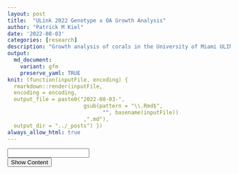 ```yaml
---
layout: post
title:  "ULink 2022 Genotype x OA Growth Analysis"
author: "Patrick M Kiel"
date: '2022-08-03'
categories: [research]
description: "Growth analysis of corals in the University of Miami ULINK Genotype x ocean acidifcation experiment to test for mechanisms of resilience to global change within the critically endangered Acropora cervicornis."
output:
  md_document:
    variant: gfm
    preserve_yaml: TRUE
knit: (function(inputFile, encoding) {
  rmarkdown::render(inputFile, 
  encoding = encoding, 
  output_file = paste0("2022-08-03-",
                        gsub(pattern = "\\.Rmd$",
                              "", basename(inputFile))
                        ,".md"), 
  output_dir = "../_posts") })
always_allow_html: true
---
```


<script type="text/javascript">
window.onload = function() {
    //query string in the password
    const urlParams = new URLSearchParams(window.location.search);
    const pass = urlParams.get('pass')
    document.getElementById("password").value = pass;
};


function verify() {
  <!-- set the password here -->
  if (document.getElementById('password').value === 'ulink') {
    document.getElementById('HIDDENDIV').classList.remove("hidden"); 
    document.getElementById('credentials').classList.add("hidden"); // Hide the div containing the credentials
  } else {
    alert('Invalid Password! You cannot view this content.');
    password.setSelectionRange(0, password.value.length);
  }
  return false;
}
</script>
<style type="text/css">
/*Change content Display */
.hidden {
  display: none;
}
</style>
<!-- The password box -->

<div id="credentials">

<input type="text" id="password" onkeydown="if (event.keyCode == 13) verify()" />
<br/>
<input id="button" type="button" value="Show Content" onclick="verify()" />

</div>

<!-- The content we want to show after password -->

<div id="HIDDENDIV" class="hidden" markdown="1">

<!-- Place all chunks, text, etc here as you would a normal RMarkdown document -->

# Overview

Here I review the growth we have observed in our experiment. The total
growth was less than we anticipated, but we still produced enough new
skeleton with significant differences in growth rates and sensitivities
to proceed forward with most of our tests.

# Treatment Conditions

## Labview Data

<img src="/notebook/images/ulinkGrowth2022/diel pot-1.png" width="90%" style="display: block; margin: auto;" />

The peaks in the standard deviation are almost certainly caused by
aquarium cleaning days when corals are removed into a separate bath and
the sensors are capped causing logging errors. CO2 injection is turned
off during these times so the aquariums themselves are not experiencing
the conditions that the logged data are suggesting. The following graph
filters out these spiked values which were programmatically identified
by occurring during scheduled cleaning times and affecting multiple
aquariums at once since cleaning occurred at the same time for all
aquariums.

<img src="/notebook/images/ulinkGrowth2022/cleaned diel plot-1.png" width="90%" style="display: block; margin: auto;" />

Variability is still present, but the extreme spikes caused by cleaning
have been removed. Thus, any variability that remains is due to durafet
error or experimental variability that affected the corals. For example,
the durafet for T15 had much higher variability than the other
aquariums. However, I believe this to be negligible.

## Carbonate Chemistry Data

500mL water samples were collected every Tuesday for analysis of the
complete carbonate chemistry suite.

### Time of Day

The bottles were not taken at exactly the same time of day, and thus the
programmed variability will be apart of the variability of each sample
along with sampling error, durafet error altering amount of CO2 injected
into aquaria (shown above in the LabView data), etc.

<img src="/notebook/images/ulinkGrowth2022/todSampling-1.png" width="90%" style="display: block; margin: auto;" />

Sampling time had a mean of around 10a. 3 sampling times were taken
after 12p with one sampling time around 4:20p

## Carb Parameters

<table class=" lightable-classic" style="font-family: &quot;Arial Narrow&quot;, &quot;Source Sans Pro&quot;, sans-serif; margin-left: auto; margin-right: auto;">
<caption>
Table 1: Aquarium Conditions. Means ± SEM
</caption>
<thead>
<tr>
<th style="text-align:center;font-weight: bold;">
tank
</th>
<th style="text-align:center;font-weight: bold;">
sal
</th>
<th style="text-align:center;font-weight: bold;">
temp
</th>
<th style="text-align:center;font-weight: bold;">
TA
</th>
<th style="text-align:center;font-weight: bold;">
DIC
</th>
<th style="text-align:center;font-weight: bold;">
pCO2
</th>
<th style="text-align:center;font-weight: bold;">
omega
</th>
</tr>
</thead>
<tbody>
<tr>
<td style="text-align:center;">
T13
</td>
<td style="text-align:center;">
34.45 ± 0.65
</td>
<td style="text-align:center;">
27.05 ± 0.02
</td>
<td style="text-align:center;">
2301.01 ± 21.14
</td>
<td style="text-align:center;">
2126.64 ± 22.78
</td>
<td style="text-align:center;">
835.70 ± 36.22
</td>
<td style="text-align:center;">
2.19 ± 0.07
</td>
</tr>
<tr>
<td style="text-align:center;">
T14
</td>
<td style="text-align:center;">
34.38 ± 0.66
</td>
<td style="text-align:center;">
27.05 ± 0.02
</td>
<td style="text-align:center;">
2300.12 ± 21.34
</td>
<td style="text-align:center;">
2000.13 ± 21.73
</td>
<td style="text-align:center;">
426.93 ± 14.74
</td>
<td style="text-align:center;">
3.46 ± 0.08
</td>
</tr>
<tr>
<td style="text-align:center;">
T15
</td>
<td style="text-align:center;">
34.44 ± 0.65
</td>
<td style="text-align:center;">
27.04 ± 0.02
</td>
<td style="text-align:center;">
2303.84 ± 21.56
</td>
<td style="text-align:center;">
2119.24 ± 24.84
</td>
<td style="text-align:center;">
848.20 ± 99.62
</td>
<td style="text-align:center;">
2.31 ± 0.18
</td>
</tr>
<tr>
<td style="text-align:center;">
T16
</td>
<td style="text-align:center;">
34.40 ± 0.67
</td>
<td style="text-align:center;">
27.07 ± 0.02
</td>
<td style="text-align:center;">
2297.52 ± 21.47
</td>
<td style="text-align:center;">
2004.24 ± 23.57
</td>
<td style="text-align:center;">
442.12 ± 17.83
</td>
<td style="text-align:center;">
3.38 ± 0.08
</td>
</tr>
</tbody>
</table>

## Statistics

<table class=" lightable-classic" style="font-family: &quot;Arial Narrow&quot;, &quot;Source Sans Pro&quot;, sans-serif; margin-left: auto; margin-right: auto;">
<caption>
Table 2: Significance of Parameters
</caption>
<thead>
<tr>
<th style="text-align:center;">
parameter
</th>
<th style="text-align:center;">
term
</th>
<th style="text-align:center;">
df
</th>
<th style="text-align:center;">
sumsq
</th>
<th style="text-align:center;">
meansq
</th>
<th style="text-align:center;">
statistic
</th>
<th style="text-align:center;">
p.value
</th>
<th style="text-align:center;">
significance
</th>
</tr>
</thead>
<tbody>
<tr>
<td style="text-align:center;">
sal
</td>
<td style="text-align:center;">
treatment
</td>
<td style="text-align:center;">
1
</td>
<td style="text-align:center;">
0.040
</td>
<td style="text-align:center;">
0.040
</td>
<td style="text-align:center;">
0.007
</td>
<td style="text-align:center;">
0.933
</td>
<td style="text-align:center;">
NS
</td>
</tr>
<tr>
<td style="text-align:center;">
sal
</td>
<td style="text-align:center;">
treatment:tank
</td>
<td style="text-align:center;">
2
</td>
<td style="text-align:center;">
0.003
</td>
<td style="text-align:center;">
0.002
</td>
<td style="text-align:center;">
0.000
</td>
<td style="text-align:center;">
1.000
</td>
<td style="text-align:center;">
NS
</td>
</tr>
<tr>
<td style="text-align:center;">
sal
</td>
<td style="text-align:center;">
Residuals
</td>
<td style="text-align:center;">
48
</td>
<td style="text-align:center;">
269.036
</td>
<td style="text-align:center;">
5.605
</td>
<td style="text-align:center;">
NA
</td>
<td style="text-align:center;">
NA
</td>
<td style="text-align:center;">
NS
</td>
</tr>
<tr>
<td style="text-align:center;">
temp
</td>
<td style="text-align:center;">
treatment
</td>
<td style="text-align:center;">
1
</td>
<td style="text-align:center;">
0.003
</td>
<td style="text-align:center;">
0.003
</td>
<td style="text-align:center;">
1.007
</td>
<td style="text-align:center;">
0.321
</td>
<td style="text-align:center;">
NS
</td>
</tr>
<tr>
<td style="text-align:center;">
temp
</td>
<td style="text-align:center;">
treatment:tank
</td>
<td style="text-align:center;">
2
</td>
<td style="text-align:center;">
0.004
</td>
<td style="text-align:center;">
0.002
</td>
<td style="text-align:center;">
0.636
</td>
<td style="text-align:center;">
0.534
</td>
<td style="text-align:center;">
NS
</td>
</tr>
<tr>
<td style="text-align:center;">
temp
</td>
<td style="text-align:center;">
Residuals
</td>
<td style="text-align:center;">
48
</td>
<td style="text-align:center;">
0.167
</td>
<td style="text-align:center;">
0.003
</td>
<td style="text-align:center;">
NA
</td>
<td style="text-align:center;">
NA
</td>
<td style="text-align:center;">
NS
</td>
</tr>
<tr>
<td style="text-align:center;">
TA
</td>
<td style="text-align:center;">
treatment
</td>
<td style="text-align:center;">
1
</td>
<td style="text-align:center;">
169.020
</td>
<td style="text-align:center;">
169.020
</td>
<td style="text-align:center;">
0.028
</td>
<td style="text-align:center;">
0.867
</td>
<td style="text-align:center;">
NS
</td>
</tr>
<tr>
<td style="text-align:center;">
TA
</td>
<td style="text-align:center;">
treatment:tank
</td>
<td style="text-align:center;">
2
</td>
<td style="text-align:center;">
96.270
</td>
<td style="text-align:center;">
48.135
</td>
<td style="text-align:center;">
0.008
</td>
<td style="text-align:center;">
0.992
</td>
<td style="text-align:center;">
NS
</td>
</tr>
<tr>
<td style="text-align:center;">
TA
</td>
<td style="text-align:center;">
Residuals
</td>
<td style="text-align:center;">
48
</td>
<td style="text-align:center;">
285247.509
</td>
<td style="text-align:center;">
5942.656
</td>
<td style="text-align:center;">
NA
</td>
<td style="text-align:center;">
NA
</td>
<td style="text-align:center;">
NS
</td>
</tr>
<tr>
<td style="text-align:center;font-weight: bold;color: white !important;background-color: red !important;">
DIC
</td>
<td style="text-align:center;font-weight: bold;color: white !important;background-color: red !important;">
treatment
</td>
<td style="text-align:center;font-weight: bold;color: white !important;background-color: red !important;">
1
</td>
<td style="text-align:center;font-weight: bold;color: white !important;background-color: red !important;">
189577.501
</td>
<td style="text-align:center;font-weight: bold;color: white !important;background-color: red !important;">
189577.501
</td>
<td style="text-align:center;font-weight: bold;color: white !important;background-color: red !important;">
26.960
</td>
<td style="text-align:center;font-weight: bold;color: white !important;background-color: red !important;">
0.000
</td>
<td style="text-align:center;font-weight: bold;color: white !important;background-color: red !important;">
xxx
</td>
</tr>
<tr>
<td style="text-align:center;">
DIC
</td>
<td style="text-align:center;">
treatment:tank
</td>
<td style="text-align:center;">
2
</td>
<td style="text-align:center;">
465.459
</td>
<td style="text-align:center;">
232.730
</td>
<td style="text-align:center;">
0.033
</td>
<td style="text-align:center;">
0.967
</td>
<td style="text-align:center;">
NS
</td>
</tr>
<tr>
<td style="text-align:center;">
DIC
</td>
<td style="text-align:center;">
Residuals
</td>
<td style="text-align:center;">
48
</td>
<td style="text-align:center;">
337526.642
</td>
<td style="text-align:center;">
7031.805
</td>
<td style="text-align:center;">
NA
</td>
<td style="text-align:center;">
NA
</td>
<td style="text-align:center;">
NS
</td>
</tr>
<tr>
<td style="text-align:center;font-weight: bold;color: white !important;background-color: red !important;">
pCO2
</td>
<td style="text-align:center;font-weight: bold;color: white !important;background-color: red !important;">
treatment
</td>
<td style="text-align:center;font-weight: bold;color: white !important;background-color: red !important;">
1
</td>
<td style="text-align:center;font-weight: bold;color: white !important;background-color: red !important;">
2157966.567
</td>
<td style="text-align:center;font-weight: bold;color: white !important;background-color: red !important;">
2157966.567
</td>
<td style="text-align:center;font-weight: bold;color: white !important;background-color: red !important;">
56.404
</td>
<td style="text-align:center;font-weight: bold;color: white !important;background-color: red !important;">
0.000
</td>
<td style="text-align:center;font-weight: bold;color: white !important;background-color: red !important;">
xxx
</td>
</tr>
<tr>
<td style="text-align:center;">
pCO2
</td>
<td style="text-align:center;">
treatment:tank
</td>
<td style="text-align:center;">
2
</td>
<td style="text-align:center;">
2513.434
</td>
<td style="text-align:center;">
1256.717
</td>
<td style="text-align:center;">
0.033
</td>
<td style="text-align:center;">
0.968
</td>
<td style="text-align:center;">
NS
</td>
</tr>
<tr>
<td style="text-align:center;">
pCO2
</td>
<td style="text-align:center;">
Residuals
</td>
<td style="text-align:center;">
48
</td>
<td style="text-align:center;">
1836441.545
</td>
<td style="text-align:center;">
38259.199
</td>
<td style="text-align:center;">
NA
</td>
<td style="text-align:center;">
NA
</td>
<td style="text-align:center;">
NS
</td>
</tr>
<tr>
<td style="text-align:center;font-weight: bold;color: white !important;background-color: red !important;">
omega
</td>
<td style="text-align:center;font-weight: bold;color: white !important;background-color: red !important;">
treatment
</td>
<td style="text-align:center;font-weight: bold;color: white !important;background-color: red !important;">
1
</td>
<td style="text-align:center;font-weight: bold;color: white !important;background-color: red !important;">
17.735
</td>
<td style="text-align:center;font-weight: bold;color: white !important;background-color: red !important;">
17.735
</td>
<td style="text-align:center;font-weight: bold;color: white !important;background-color: red !important;">
109.739
</td>
<td style="text-align:center;font-weight: bold;color: white !important;background-color: red !important;">
0.000
</td>
<td style="text-align:center;font-weight: bold;color: white !important;background-color: red !important;">
xxx
</td>
</tr>
<tr>
<td style="text-align:center;">
omega
</td>
<td style="text-align:center;">
treatment:tank
</td>
<td style="text-align:center;">
2
</td>
<td style="text-align:center;">
0.135
</td>
<td style="text-align:center;">
0.068
</td>
<td style="text-align:center;">
0.418
</td>
<td style="text-align:center;">
0.661
</td>
<td style="text-align:center;">
NS
</td>
</tr>
<tr>
<td style="text-align:center;">
omega
</td>
<td style="text-align:center;">
Residuals
</td>
<td style="text-align:center;">
48
</td>
<td style="text-align:center;">
7.757
</td>
<td style="text-align:center;">
0.162
</td>
<td style="text-align:center;">
NA
</td>
<td style="text-align:center;">
NA
</td>
<td style="text-align:center;">
NS
</td>
</tr>
</tbody>
</table>

Salinity, temperature, and total alkalinity were not significantly
different between treatments or within treatments (p&gt;&gt;0.05). DIC,
pCO2, and
*Ω*<sub>*A**r*</sub>
(p&lt;0.001) were significantly different between treatment, but not
between aquariums (p&gt;&gt;0.05). In other words, our system
reproducibly altered the carbonate chemistry parameters with high
precision.

# Calcification Analysis

<img src="/notebook/images/ulinkGrowth2022/growth graphs-1.png" width="90%" style="display: block; margin: auto;" /><img src="/notebook/images/ulinkGrowth2022/growth graphs-2.png" width="90%" style="display: block; margin: auto;" />

Following April 15 (Weeky 5), the declining health of the corals
stabilized and began to split amongst treatment groups.

<img src="/notebook/images/ulinkGrowth2022/calcification graphs-1.png" width="90%" style="display: block; margin: auto;" /><img src="/notebook/images/ulinkGrowth2022/calcification graphs-2.png" width="90%" style="display: block; margin: auto;" /><img src="/notebook/images/ulinkGrowth2022/calcification graphs-3.png" width="90%" style="display: block; margin: auto;" />

There is some obvious genet-specific responses.

1.  Cheetos-B calcification rate was nearly identical across HCO2 and
    LCO2 groups. This genet also had high initial mortality and the
    worst survivorship rate throughout the experiment. It is entirely
    possible that this genotype did not do well in the aquariums and its
    diminished calcification rate is an effect of overall health and not
    treatment.

2.  SI-A and AC-2 had the highest average calcification rates and there
    was no significant difference between these two genotypes. However,
    when you look at the effect of treatment within these genotypes
    (sensitivity), there is significant differences between them.

3.  When looking at just controls, the only significant different
    genotype is Cheetos-B. Thus, there is a difference in sensitivity to
    OA but no observable differences in ambient conditions.

4.  The relative rankings extracted from the ol’ AcDC are SI-A \~
    MB-C &gt; AC-2 &gt; Cheetos-B. The data collected here fits within
    that framework, yet reveals intraspecifc differences in
    sensitivities similar to Enochs et al. (2018). Genet identities are
    unknown for that paper though.

<table class=" lightable-classic" style="font-family: &quot;Arial Narrow&quot;, &quot;Source Sans Pro&quot;, sans-serif; margin-left: auto; margin-right: auto;">
<caption>
Table 2: Means of Treatment
</caption>
<thead>
<tr>
<th style="text-align:center;font-weight: bold;">
treatment
</th>
<th style="text-align:center;font-weight: bold;">
n
</th>
<th style="text-align:center;font-weight: bold;">
mean
</th>
<th style="text-align:center;font-weight: bold;">
sd
</th>
</tr>
</thead>
<tbody>
<tr>
<td style="text-align:center;">
HCO2
</td>
<td style="text-align:center;">
46
</td>
<td style="text-align:center;">
0.316
</td>
<td style="text-align:center;">
0.139
</td>
</tr>
<tr>
<td style="text-align:center;">
LCO2
</td>
<td style="text-align:center;">
43
</td>
<td style="text-align:center;">
0.569
</td>
<td style="text-align:center;">
0.237
</td>
</tr>
</tbody>
</table>
<table class=" lightable-classic" style="font-family: &quot;Arial Narrow&quot;, &quot;Source Sans Pro&quot;, sans-serif; margin-left: auto; margin-right: auto;">
<caption>
Table 3: Stats of Treatment
</caption>
<thead>
<tr>
<th style="text-align:center;font-weight: bold;">
.y.
</th>
<th style="text-align:center;font-weight: bold;">
group1
</th>
<th style="text-align:center;font-weight: bold;">
group2
</th>
<th style="text-align:center;font-weight: bold;">
n1
</th>
<th style="text-align:center;font-weight: bold;">
n2
</th>
<th style="text-align:center;font-weight: bold;">
statistic
</th>
<th style="text-align:center;font-weight: bold;">
df
</th>
<th style="text-align:center;font-weight: bold;">
p
</th>
<th style="text-align:center;font-weight: bold;">
p.signif
</th>
</tr>
</thead>
<tbody>
<tr>
<td style="text-align:center;">
dailyG
</td>
<td style="text-align:center;">
HCO2
</td>
<td style="text-align:center;">
LCO2
</td>
<td style="text-align:center;">
46
</td>
<td style="text-align:center;">
43
</td>
<td style="text-align:center;">
-6.1944
</td>
<td style="text-align:center;">
87
</td>
<td style="text-align:center;">
0
</td>
<td style="text-align:center;">
\*\*\*\*
</td>
</tr>
</tbody>
</table>
<table class=" lightable-classic" style="font-family: &quot;Arial Narrow&quot;, &quot;Source Sans Pro&quot;, sans-serif; margin-left: auto; margin-right: auto;">
<caption>
Table 4: Effect Size of Treatment
</caption>
<thead>
<tr>
<th style="text-align:center;font-weight: bold;">
.y.
</th>
<th style="text-align:center;font-weight: bold;">
group1
</th>
<th style="text-align:center;font-weight: bold;">
group2
</th>
<th style="text-align:center;font-weight: bold;">
effsize
</th>
<th style="text-align:center;font-weight: bold;">
n1
</th>
<th style="text-align:center;font-weight: bold;">
n2
</th>
<th style="text-align:center;font-weight: bold;">
magnitude
</th>
</tr>
</thead>
<tbody>
<tr>
<td style="text-align:center;">
dailyG
</td>
<td style="text-align:center;">
HCO2
</td>
<td style="text-align:center;">
LCO2
</td>
<td style="text-align:center;">
-1.314
</td>
<td style="text-align:center;">
46
</td>
<td style="text-align:center;">
43
</td>
<td style="text-align:center;">
large
</td>
</tr>
</tbody>
</table>
<table class=" lightable-classic" style="font-family: &quot;Arial Narrow&quot;, &quot;Source Sans Pro&quot;, sans-serif; margin-left: auto; margin-right: auto;">
<caption>
Table 5: TukeyHSD Results of Anova
</caption>
<thead>
<tr>
<th style="text-align:center;font-weight: bold;">
term
</th>
<th style="text-align:center;font-weight: bold;">
contrast
</th>
<th style="text-align:center;font-weight: bold;">
adj.p.value
</th>
<th style="text-align:center;font-weight: bold;">
significance
</th>
</tr>
</thead>
<tbody>
<tr>
<td style="text-align:center;font-weight: bold;color: white !important;background-color: red !important;">
treatment
</td>
<td style="text-align:center;font-weight: bold;color: white !important;background-color: red !important;">
LCO2-HCO2
</td>
<td style="text-align:center;font-weight: bold;color: white !important;background-color: red !important;">
0.0000
</td>
<td style="text-align:center;font-weight: bold;color: white !important;background-color: red !important;">
xxx
</td>
</tr>
<tr>
<td style="text-align:center;font-weight: bold;color: white !important;background-color: red !important;">
genotype
</td>
<td style="text-align:center;font-weight: bold;color: white !important;background-color: red !important;">
SI-A-Cheetos-B
</td>
<td style="text-align:center;font-weight: bold;color: white !important;background-color: red !important;">
0.0000
</td>
<td style="text-align:center;font-weight: bold;color: white !important;background-color: red !important;">
xxx
</td>
</tr>
<tr>
<td style="text-align:center;font-weight: bold;color: white !important;background-color: red !important;">
treatment:genotype
</td>
<td style="text-align:center;font-weight: bold;color: white !important;background-color: red !important;">
LCO2:AC-2-HCO2:AC-2
</td>
<td style="text-align:center;font-weight: bold;color: white !important;background-color: red !important;">
0.0000
</td>
<td style="text-align:center;font-weight: bold;color: white !important;background-color: red !important;">
xxx
</td>
</tr>
<tr>
<td style="text-align:center;font-weight: bold;color: white !important;background-color: red !important;">
genotype
</td>
<td style="text-align:center;font-weight: bold;color: white !important;background-color: red !important;">
Cheetos-B-AC-2
</td>
<td style="text-align:center;font-weight: bold;color: white !important;background-color: red !important;">
0.0004
</td>
<td style="text-align:center;font-weight: bold;color: white !important;background-color: red !important;">
xxx
</td>
</tr>
<tr>
<td style="text-align:center;font-weight: bold;color: white !important;background-color: red !important;">
treatment:genotype
</td>
<td style="text-align:center;font-weight: bold;color: white !important;background-color: red !important;">
LCO2:MB-C-HCO2:MB-C
</td>
<td style="text-align:center;font-weight: bold;color: white !important;background-color: red !important;">
0.0004
</td>
<td style="text-align:center;font-weight: bold;color: white !important;background-color: red !important;">
xxx
</td>
</tr>
<tr>
<td style="text-align:center;font-weight: bold;color: white !important;background-color: red !important;">
genotype
</td>
<td style="text-align:center;font-weight: bold;color: white !important;background-color: red !important;">
SI-A-MB-C
</td>
<td style="text-align:center;font-weight: bold;color: white !important;background-color: red !important;">
0.0039
</td>
<td style="text-align:center;font-weight: bold;color: white !important;background-color: red !important;">
xx
</td>
</tr>
<tr>
<td style="text-align:center;">
genotype
</td>
<td style="text-align:center;">
MB-C-Cheetos-B
</td>
<td style="text-align:center;">
0.1103
</td>
<td style="text-align:center;">
NS
</td>
</tr>
<tr>
<td style="text-align:center;">
treatment:genotype
</td>
<td style="text-align:center;">
LCO2:SI-A-HCO2:SI-A
</td>
<td style="text-align:center;">
0.3339
</td>
<td style="text-align:center;">
NS
</td>
</tr>
<tr>
<td style="text-align:center;">
genotype
</td>
<td style="text-align:center;">
SI-A-AC-2
</td>
<td style="text-align:center;">
0.5634
</td>
<td style="text-align:center;">
NS
</td>
</tr>
<tr>
<td style="text-align:center;">
treatment:genotype
</td>
<td style="text-align:center;">
LCO2:Cheetos-B-HCO2:Cheetos-B
</td>
<td style="text-align:center;">
0.9741
</td>
<td style="text-align:center;">
NS
</td>
</tr>
</tbody>
</table>
<table class=" lightable-classic" style="font-family: &quot;Arial Narrow&quot;, &quot;Source Sans Pro&quot;, sans-serif; margin-left: auto; margin-right: auto;">
<caption>
Table 6: Significance Letter Groups
</caption>
<thead>
<tr>
<th style="text-align:left;font-weight: bold;">
</th>
<th style="text-align:center;font-weight: bold;">
treatment
</th>
<th style="text-align:center;font-weight: bold;">
genotype
</th>
<th style="text-align:center;font-weight: bold;">
significance
</th>
</tr>
</thead>
<tbody>
<tr>
<td style="text-align:left;">
3
</td>
<td style="text-align:center;">
HCO2
</td>
<td style="text-align:center;">
Cheetos-B
</td>
<td style="text-align:center;">
a
</td>
</tr>
<tr>
<td style="text-align:left;">
5
</td>
<td style="text-align:center;">
HCO2
</td>
<td style="text-align:center;">
MB-C
</td>
<td style="text-align:center;">
a
</td>
</tr>
<tr>
<td style="text-align:left;">
4
</td>
<td style="text-align:center;">
LCO2
</td>
<td style="text-align:center;">
Cheetos-B
</td>
<td style="text-align:center;">
ab
</td>
</tr>
<tr>
<td style="text-align:left;">
1
</td>
<td style="text-align:center;">
HCO2
</td>
<td style="text-align:center;">
AC-2
</td>
<td style="text-align:center;">
ab
</td>
</tr>
<tr>
<td style="text-align:left;">
7
</td>
<td style="text-align:center;">
HCO2
</td>
<td style="text-align:center;">
SI-A
</td>
<td style="text-align:center;">
bc
</td>
</tr>
<tr>
<td style="text-align:left;">
6
</td>
<td style="text-align:center;">
LCO2
</td>
<td style="text-align:center;">
MB-C
</td>
<td style="text-align:center;">
cd
</td>
</tr>
<tr>
<td style="text-align:left;">
8
</td>
<td style="text-align:center;">
LCO2
</td>
<td style="text-align:center;">
SI-A
</td>
<td style="text-align:center;">
cd
</td>
</tr>
<tr>
<td style="text-align:left;">
2
</td>
<td style="text-align:center;">
LCO2
</td>
<td style="text-align:center;">
AC-2
</td>
<td style="text-align:center;">
d
</td>
</tr>
</tbody>
</table>

The mean calcification rate in the HCO2 group was mean 0.316 (SD =
0.139) mg/g/day, whereas the mean in the LCO2 group was 0.569 (SD =
0.237). A Student two-samples t-test showed that the difference was
statistically significant, t(87) = -6.194, p &lt; 0.0001, d = -1.314.
Thus, the ocean acidification group saw on average a 44% reduction in
calcification rates.

## Tank Effects

We saw above that tank conditions were significantly different among
treatment groups, but not individual aquariums within treatment. We also
saw that calcification rates were significantly different among
treatment groups. Here I am analyzing tank effects on the calcification
rate and investigating if calcification rates were significantly
different between aquariums within the same treatment group.

<img src="/notebook/images/ulinkGrowth2022/tank effects graph-1.png" width="90%" style="display: block; margin: auto;" /><img src="/notebook/images/ulinkGrowth2022/tank effects graph-2.png" width="90%" style="display: block; margin: auto;" />

### Tank Effects Statistics

<table class=" lightable-classic" style="font-family: &quot;Arial Narrow&quot;, &quot;Source Sans Pro&quot;, sans-serif; margin-left: auto; margin-right: auto;">
<caption>
Table 7: Significance testing of tank effect on calcification
</caption>
<thead>
<tr>
<th style="text-align:center;font-weight: bold;">
treatment
</th>
<th style="text-align:center;font-weight: bold;">
.y.
</th>
<th style="text-align:center;font-weight: bold;">
group1
</th>
<th style="text-align:center;font-weight: bold;">
group2
</th>
<th style="text-align:center;font-weight: bold;">
n1
</th>
<th style="text-align:center;font-weight: bold;">
n2
</th>
<th style="text-align:center;font-weight: bold;">
statistic
</th>
<th style="text-align:center;font-weight: bold;">
df
</th>
<th style="text-align:center;font-weight: bold;">
p
</th>
<th style="text-align:center;font-weight: bold;">
p.adj
</th>
<th style="text-align:center;font-weight: bold;">
p.adj.signif
</th>
</tr>
</thead>
<tbody>
<tr>
<td style="text-align:center;">
HCO2
</td>
<td style="text-align:center;">
dailyG
</td>
<td style="text-align:center;">
13
</td>
<td style="text-align:center;">
15
</td>
<td style="text-align:center;">
24
</td>
<td style="text-align:center;">
22
</td>
<td style="text-align:center;">
-0.482
</td>
<td style="text-align:center;">
42.209
</td>
<td style="text-align:center;">
0.632
</td>
<td style="text-align:center;">
0.632
</td>
<td style="text-align:center;">
ns
</td>
</tr>
<tr>
<td style="text-align:center;">
LCO2
</td>
<td style="text-align:center;">
dailyG
</td>
<td style="text-align:center;">
14
</td>
<td style="text-align:center;">
16
</td>
<td style="text-align:center;">
22
</td>
<td style="text-align:center;">
21
</td>
<td style="text-align:center;">
1.456
</td>
<td style="text-align:center;">
40.856
</td>
<td style="text-align:center;">
0.153
</td>
<td style="text-align:center;">
0.153
</td>
<td style="text-align:center;">
ns
</td>
</tr>
</tbody>
</table>

No observable differences of mean calcification rate when comparing
within treatment groups.

### Mixed Effects Model

Here I created a mixed effects model model to account for the lack of
independence brought upon by having multiple corals grown in the same
tank and the possible tank-specific effects that may have affected
calcification rates. Including this random effect decreased the AIC from
66 to 31 as compared to a fixed-effects only model, and therefore the
random tank effect should be included for analysis.

As a reminder, here is the fixed effects model as shown above:

``` r
modFixed <- totalGrowth %>%
  aov(dailyG ~ genotype*treatment, data=.)

modFixed %>%
  summary()
```

    ##                    Df Sum Sq Mean Sq F value   Pr(>F)    
    ## genotype            3 0.9975  0.3325  13.298 3.86e-07 ***
    ## treatment           1 1.2904  1.2904  51.605 2.97e-10 ***
    ## genotype:treatment  3 0.3311  0.1104   4.413  0.00631 ** 
    ## Residuals          81 2.0254  0.0250                     
    ## ---
    ## Signif. codes:  0 '***' 0.001 '**' 0.01 '*' 0.05 '.' 0.1 ' ' 1

Here is the mixed effects model with the tank identity set as a random
factor to give each tank its own, random intercept. Notice, including
the random effects decreases the absolute value of the AIC. Therefore,
this new model better describes the data.

``` r
modRandom <- totalGrowth %>%
  lmerTest::lmer(dailyG ~ genotype * treatment + (1|tank),
                 data=.)
modRandom %>%
  anova()
```

    ## Type III Analysis of Variance Table with Satterthwaite's method
    ##                     Sum Sq Mean Sq NumDF  DenDF F value    Pr(>F)    
    ## genotype           0.96092 0.32031     3 79.039 13.2105 4.486e-07 ***
    ## treatment          0.49517 0.49517     1  2.061 20.4225  0.043159 *  
    ## genotype:treatment 0.32747 0.10916     3 79.039  4.5019  0.005729 ** 
    ## ---
    ## Signif. codes:  0 '***' 0.001 '**' 0.01 '*' 0.05 '.' 0.1 ' ' 1

``` r
AIC(modFixed, modRandom)
```

    ##           df       AIC
    ## modFixed   9 -66.10356
    ## modRandom 10 -30.71757

Tukey post-hoc analysis of the mixed effects model:

<table class=" lightable-classic" style="font-family: &quot;Arial Narrow&quot;, &quot;Source Sans Pro&quot;, sans-serif; margin-left: auto; margin-right: auto;">
<caption>
Table 8: Pairwise comparison of genotypes’ sensitivity to OA
</caption>
<thead>
<tr>
<th style="text-align:center;font-weight: bold;">
pairwise
</th>
<th style="text-align:center;font-weight: bold;">
estimate
</th>
<th style="text-align:center;font-weight: bold;">
std.error
</th>
<th style="text-align:center;font-weight: bold;">
statistic
</th>
<th style="text-align:center;font-weight: bold;">
adj.p.value
</th>
</tr>
</thead>
<tbody>
<tr>
<td style="text-align:center;font-weight: bold;color: white !important;background-color: red !important;">
(AC-2 HCO2) - (AC-2 LCO2)
</td>
<td style="text-align:center;font-weight: bold;color: white !important;background-color: red !important;">
-0.3942
</td>
<td style="text-align:center;font-weight: bold;color: white !important;background-color: red !important;">
0.0741
</td>
<td style="text-align:center;font-weight: bold;color: white !important;background-color: red !important;">
-5.3202
</td>
<td style="text-align:center;font-weight: bold;color: white !important;background-color: red !important;">
0.0066
</td>
</tr>
<tr>
<td style="text-align:center;">
(Cheetos-B HCO2) - (Cheetos-B LCO2)
</td>
<td style="text-align:center;">
-0.0820
</td>
<td style="text-align:center;">
0.0903
</td>
<td style="text-align:center;">
-0.9082
</td>
<td style="text-align:center;">
0.9815
</td>
</tr>
<tr>
<td style="text-align:center;font-weight: bold;color: white !important;background-color: red !important;">
(MB-C HCO2) - (MB-C LCO2)
</td>
<td style="text-align:center;font-weight: bold;color: white !important;background-color: red !important;">
-0.3045
</td>
<td style="text-align:center;font-weight: bold;color: white !important;background-color: red !important;">
0.0751
</td>
<td style="text-align:center;font-weight: bold;color: white !important;background-color: red !important;">
-4.0544
</td>
<td style="text-align:center;font-weight: bold;color: white !important;background-color: red !important;">
0.0333
</td>
</tr>
<tr>
<td style="text-align:center;">
(SI-A HCO2) - (SI-A LCO2)
</td>
<td style="text-align:center;">
-0.1365
</td>
<td style="text-align:center;">
0.0708
</td>
<td style="text-align:center;">
-1.9281
</td>
<td style="text-align:center;">
0.5701
</td>
</tr>
</tbody>
</table>

Pattern is the same as above with the fixed effects. Significance has
decreased (p values increased) for AC-2 and MB-C, suggesting that there
was some variability between tanks in the same treatment (T13 v T15 and
T14 v T16) but that this within treatment variability was not
significant enough to change our conclusions. Thus, we fail to reject
our null hypothesis that there are significant differences between
individual genotype’s susceptibility to OA.

## Powder Available

<img src="/notebook/images/ulinkGrowth2022/powder available-1.png" width="90%" style="display: block; margin: auto;" />

The amount of new aragonite precipated is visualized above. Horizontal
lines denote thresholds for tests: &gt;500mg = green (complete suite
including XRD), &gt;120 mg = orange (complete suite sans XRD), &gt;50mg
= red (TGA and isotope only).

# Linear Extension

<img src="/notebook/images/ulinkGrowth2022/LE graphs-1.png" width="90%" style="display: block; margin: auto;" /><img src="/notebook/images/ulinkGrowth2022/LE graphs-2.png" width="90%" style="display: block; margin: auto;" /><img src="/notebook/images/ulinkGrowth2022/LE graphs-3.png" width="90%" style="display: block; margin: auto;" />

<table class=" lightable-classic" style="font-family: &quot;Arial Narrow&quot;, &quot;Source Sans Pro&quot;, sans-serif; margin-left: auto; margin-right: auto;">
<caption>
Table 9:Means of Treatment
</caption>
<thead>
<tr>
<th style="text-align:center;font-weight: bold;">
treatment
</th>
<th style="text-align:center;font-weight: bold;">
n
</th>
<th style="text-align:center;font-weight: bold;">
mean
</th>
<th style="text-align:center;font-weight: bold;">
sd
</th>
</tr>
</thead>
<tbody>
<tr>
<td style="text-align:center;">
HCO2
</td>
<td style="text-align:center;">
45
</td>
<td style="text-align:center;">
0.005
</td>
<td style="text-align:center;">
0.004
</td>
</tr>
<tr>
<td style="text-align:center;">
LCO2
</td>
<td style="text-align:center;">
39
</td>
<td style="text-align:center;">
0.006
</td>
<td style="text-align:center;">
0.004
</td>
</tr>
</tbody>
</table>
<table class=" lightable-classic" style="font-family: &quot;Arial Narrow&quot;, &quot;Source Sans Pro&quot;, sans-serif; margin-left: auto; margin-right: auto;">
<caption>
Table 10: Stats of Treatment
</caption>
<thead>
<tr>
<th style="text-align:center;font-weight: bold;">
.y.
</th>
<th style="text-align:center;font-weight: bold;">
group1
</th>
<th style="text-align:center;font-weight: bold;">
group2
</th>
<th style="text-align:center;font-weight: bold;">
n1
</th>
<th style="text-align:center;font-weight: bold;">
n2
</th>
<th style="text-align:center;font-weight: bold;">
statistic
</th>
<th style="text-align:center;font-weight: bold;">
df
</th>
<th style="text-align:center;font-weight: bold;">
p
</th>
<th style="text-align:center;font-weight: bold;">
p.signif
</th>
</tr>
</thead>
<tbody>
<tr>
<td style="text-align:center;">
prod
</td>
<td style="text-align:center;">
HCO2
</td>
<td style="text-align:center;">
LCO2
</td>
<td style="text-align:center;">
45
</td>
<td style="text-align:center;">
39
</td>
<td style="text-align:center;">
-1.5559
</td>
<td style="text-align:center;">
82
</td>
<td style="text-align:center;">
0.124
</td>
<td style="text-align:center;">
ns
</td>
</tr>
</tbody>
</table>
<table class=" lightable-classic" style="font-family: &quot;Arial Narrow&quot;, &quot;Source Sans Pro&quot;, sans-serif; margin-left: auto; margin-right: auto;">
<caption>
Table 11: Effect Size of Treatment
</caption>
<thead>
<tr>
<th style="text-align:center;font-weight: bold;">
.y.
</th>
<th style="text-align:center;font-weight: bold;">
group1
</th>
<th style="text-align:center;font-weight: bold;">
group2
</th>
<th style="text-align:center;font-weight: bold;">
effsize
</th>
<th style="text-align:center;font-weight: bold;">
n1
</th>
<th style="text-align:center;font-weight: bold;">
n2
</th>
<th style="text-align:center;font-weight: bold;">
magnitude
</th>
</tr>
</thead>
<tbody>
<tr>
<td style="text-align:center;">
prod
</td>
<td style="text-align:center;">
HCO2
</td>
<td style="text-align:center;">
LCO2
</td>
<td style="text-align:center;">
-0.3404
</td>
<td style="text-align:center;">
45
</td>
<td style="text-align:center;">
39
</td>
<td style="text-align:center;">
small
</td>
</tr>
</tbody>
</table>
<table class=" lightable-classic" style="font-family: &quot;Arial Narrow&quot;, &quot;Source Sans Pro&quot;, sans-serif; margin-left: auto; margin-right: auto;">
<caption>
Table 12: TukeyHSD Results of Anova
</caption>
<thead>
<tr>
<th style="text-align:center;font-weight: bold;">
term
</th>
<th style="text-align:center;font-weight: bold;">
contrast
</th>
<th style="text-align:center;font-weight: bold;">
adj.p.value
</th>
<th style="text-align:center;font-weight: bold;">
significance
</th>
</tr>
</thead>
<tbody>
<tr>
<td style="text-align:center;font-weight: bold;color: white !important;background-color: red !important;">
treatment:genotype
</td>
<td style="text-align:center;font-weight: bold;color: white !important;background-color: red !important;">
LCO2:SI-A-HCO2:SI-A
</td>
<td style="text-align:center;font-weight: bold;color: white !important;background-color: red !important;">
0.0012
</td>
<td style="text-align:center;font-weight: bold;color: white !important;background-color: red !important;">
xx
</td>
</tr>
<tr>
<td style="text-align:center;">
treatment
</td>
<td style="text-align:center;">
LCO2-HCO2
</td>
<td style="text-align:center;">
0.0943
</td>
<td style="text-align:center;">
NS
</td>
</tr>
<tr>
<td style="text-align:center;">
genotype
</td>
<td style="text-align:center;">
MB-C-Cheetos-B
</td>
<td style="text-align:center;">
0.3472
</td>
<td style="text-align:center;">
NS
</td>
</tr>
<tr>
<td style="text-align:center;">
genotype
</td>
<td style="text-align:center;">
SI-A-MB-C
</td>
<td style="text-align:center;">
0.4989
</td>
<td style="text-align:center;">
NS
</td>
</tr>
<tr>
<td style="text-align:center;">
genotype
</td>
<td style="text-align:center;">
Cheetos-B-AC-2
</td>
<td style="text-align:center;">
0.5543
</td>
<td style="text-align:center;">
NS
</td>
</tr>
<tr>
<td style="text-align:center;">
genotype
</td>
<td style="text-align:center;">
SI-A-AC-2
</td>
<td style="text-align:center;">
0.7510
</td>
<td style="text-align:center;">
NS
</td>
</tr>
<tr>
<td style="text-align:center;">
treatment:genotype
</td>
<td style="text-align:center;">
LCO2:AC-2-HCO2:AC-2
</td>
<td style="text-align:center;">
0.9477
</td>
<td style="text-align:center;">
NS
</td>
</tr>
<tr>
<td style="text-align:center;">
genotype
</td>
<td style="text-align:center;">
SI-A-Cheetos-B
</td>
<td style="text-align:center;">
0.9671
</td>
<td style="text-align:center;">
NS
</td>
</tr>
<tr>
<td style="text-align:center;">
treatment:genotype
</td>
<td style="text-align:center;">
LCO2:Cheetos-B-HCO2:Cheetos-B
</td>
<td style="text-align:center;">
1.0000
</td>
<td style="text-align:center;">
NS
</td>
</tr>
<tr>
<td style="text-align:center;">
treatment:genotype
</td>
<td style="text-align:center;">
LCO2:MB-C-HCO2:MB-C
</td>
<td style="text-align:center;">
1.0000
</td>
<td style="text-align:center;">
NS
</td>
</tr>
</tbody>
</table>
<table class=" lightable-classic" style="font-family: &quot;Arial Narrow&quot;, &quot;Source Sans Pro&quot;, sans-serif; margin-left: auto; margin-right: auto;">
<caption>
Table 13: Significance Letter Groups
</caption>
<thead>
<tr>
<th style="text-align:left;font-weight: bold;">
</th>
<th style="text-align:center;font-weight: bold;">
treatment
</th>
<th style="text-align:center;font-weight: bold;">
genotype
</th>
<th style="text-align:center;font-weight: bold;">
significance
</th>
</tr>
</thead>
<tbody>
<tr>
<td style="text-align:left;">
7
</td>
<td style="text-align:center;">
HCO2
</td>
<td style="text-align:center;">
SI-A
</td>
<td style="text-align:center;">
a
</td>
</tr>
<tr>
<td style="text-align:left;">
4
</td>
<td style="text-align:center;">
LCO2
</td>
<td style="text-align:center;">
Cheetos-B
</td>
<td style="text-align:center;">
ab
</td>
</tr>
<tr>
<td style="text-align:left;">
3
</td>
<td style="text-align:center;">
HCO2
</td>
<td style="text-align:center;">
Cheetos-B
</td>
<td style="text-align:center;">
ab
</td>
</tr>
<tr>
<td style="text-align:left;">
2
</td>
<td style="text-align:center;">
LCO2
</td>
<td style="text-align:center;">
AC-2
</td>
<td style="text-align:center;">
ab
</td>
</tr>
<tr>
<td style="text-align:left;">
6
</td>
<td style="text-align:center;">
LCO2
</td>
<td style="text-align:center;">
MB-C
</td>
<td style="text-align:center;">
ab
</td>
</tr>
<tr>
<td style="text-align:left;">
5
</td>
<td style="text-align:center;">
HCO2
</td>
<td style="text-align:center;">
MB-C
</td>
<td style="text-align:center;">
ab
</td>
</tr>
<tr>
<td style="text-align:left;">
1
</td>
<td style="text-align:center;">
HCO2
</td>
<td style="text-align:center;">
AC-2
</td>
<td style="text-align:center;">
b
</td>
</tr>
<tr>
<td style="text-align:left;">
8
</td>
<td style="text-align:center;">
LCO2
</td>
<td style="text-align:center;">
SI-A
</td>
<td style="text-align:center;">
b
</td>
</tr>
</tbody>
</table>

The mean linear extension rate in the HCO2 group was mean 0.005 (SD =
0.004) mm/cm/day, whereas the mean in the LCO2 group was 0.006 (SD =
0.004). A Student two-samples t-test showed that the difference was not
statistically significant, t(82) = -1.556, p =0.124, d = -0.34.

## Tank Effects

<img src="/notebook/images/ulinkGrowth2022/LE tank effects-1.png" width="90%" style="display: block; margin: auto;" />

<table class=" lightable-classic" style="font-family: &quot;Arial Narrow&quot;, &quot;Source Sans Pro&quot;, sans-serif; margin-left: auto; margin-right: auto;">
<caption>
Figure 16: Significance testing of tank effect on Linear Extension Rates
</caption>
<thead>
<tr>
<th style="text-align:center;font-weight: bold;">
treatment
</th>
<th style="text-align:center;font-weight: bold;">
.y.
</th>
<th style="text-align:center;font-weight: bold;">
group1
</th>
<th style="text-align:center;font-weight: bold;">
group2
</th>
<th style="text-align:center;font-weight: bold;">
n1
</th>
<th style="text-align:center;font-weight: bold;">
n2
</th>
<th style="text-align:center;font-weight: bold;">
statistic
</th>
<th style="text-align:center;font-weight: bold;">
df
</th>
<th style="text-align:center;font-weight: bold;">
p
</th>
<th style="text-align:center;font-weight: bold;">
p.adj
</th>
<th style="text-align:center;font-weight: bold;">
p.adj.signif
</th>
</tr>
</thead>
<tbody>
<tr>
<td style="text-align:center;">
HCO2
</td>
<td style="text-align:center;">
prod
</td>
<td style="text-align:center;">
13
</td>
<td style="text-align:center;">
15
</td>
<td style="text-align:center;">
23
</td>
<td style="text-align:center;">
22
</td>
<td style="text-align:center;">
-0.911
</td>
<td style="text-align:center;">
38.599
</td>
<td style="text-align:center;">
0.368
</td>
<td style="text-align:center;">
0.368
</td>
<td style="text-align:center;">
ns
</td>
</tr>
<tr>
<td style="text-align:center;">
LCO2
</td>
<td style="text-align:center;">
prod
</td>
<td style="text-align:center;">
14
</td>
<td style="text-align:center;">
16
</td>
<td style="text-align:center;">
21
</td>
<td style="text-align:center;">
18
</td>
<td style="text-align:center;">
1.227
</td>
<td style="text-align:center;">
34.931
</td>
<td style="text-align:center;">
0.228
</td>
<td style="text-align:center;">
0.228
</td>
<td style="text-align:center;">
ns
</td>
</tr>
</tbody>
</table>

    ## # A tibble: 1 x 4
    ##   term               contrast            adj.p.value significance
    ##   <chr>              <chr>                     <dbl> <chr>       
    ## 1 treatment:genotype LCO2:SI-A-HCO2:SI-A      0.0012 xx

    ## Type III Analysis of Variance Table with Satterthwaite's method
    ##                        Sum Sq    Mean Sq NumDF  DenDF F value  Pr(>F)   
    ## genotype           4.3893e-05 1.4631e-05     3 74.015  1.1832 0.32200   
    ## treatment          1.7696e-05 1.7696e-05     1  2.059  1.4311 0.35119   
    ## genotype:treatment 2.1560e-04 7.1866e-05     3 74.015  5.8119 0.00127 **
    ## ---
    ## Signif. codes:  0 '***' 0.001 '**' 0.01 '*' 0.05 '.' 0.1 ' ' 1

<table class=" lightable-classic" style="font-family: &quot;Arial Narrow&quot;, &quot;Source Sans Pro&quot;, sans-serif; margin-left: auto; margin-right: auto;">
<caption>
Table 14:Pairwise comparison of genotypes’ sensitivity to OA
</caption>
<thead>
<tr>
<th style="text-align:center;font-weight: bold;">
pairwise
</th>
<th style="text-align:center;font-weight: bold;">
estimate
</th>
<th style="text-align:center;font-weight: bold;">
std.error
</th>
<th style="text-align:center;font-weight: bold;">
statistic
</th>
<th style="text-align:center;font-weight: bold;">
adj.p.value
</th>
</tr>
</thead>
<tbody>
<tr>
<td style="text-align:center;">
(AC-2 HCO2) - (AC-2 LCO2)
</td>
<td style="text-align:center;">
0.0017
</td>
<td style="text-align:center;">
0.0015
</td>
<td style="text-align:center;">
1.1114
</td>
<td style="text-align:center;">
0.9453
</td>
</tr>
<tr>
<td style="text-align:center;">
(Cheetos-B HCO2) - (Cheetos-B LCO2)
</td>
<td style="text-align:center;">
0.0004
</td>
<td style="text-align:center;">
0.0019
</td>
<td style="text-align:center;">
0.1980
</td>
<td style="text-align:center;">
1.0000
</td>
</tr>
<tr>
<td style="text-align:center;">
(MB-C HCO2) - (MB-C LCO2)
</td>
<td style="text-align:center;">
0.0000
</td>
<td style="text-align:center;">
0.0015
</td>
<td style="text-align:center;">
0.0210
</td>
<td style="text-align:center;">
1.0000
</td>
</tr>
<tr>
<td style="text-align:center;font-weight: bold;color: white !important;background-color: red !important;">
(SI-A HCO2) - (SI-A LCO2)
</td>
<td style="text-align:center;font-weight: bold;color: white !important;background-color: red !important;">
-0.0062
</td>
<td style="text-align:center;font-weight: bold;color: white !important;background-color: red !important;">
0.0015
</td>
<td style="text-align:center;font-weight: bold;color: white !important;background-color: red !important;">
-4.1839
</td>
<td style="text-align:center;font-weight: bold;color: white !important;background-color: red !important;">
0.0117
</td>
</tr>
</tbody>
</table>

    ##           df       AIC
    ## modFixed   9 -700.8051
    ## modRandom 10 -604.1854

AIC tells us the mixed effects model better describes the data. Post-hoc
testing further tells us that indeed SI-A’s linear extension rates were
significantly different between treatments (p&lt;0.05), yet all other
genotype’s were not.

<img src="/notebook/images/ulinkGrowth2022/total extension-1.png" width="90%" style="display: block; margin: auto;" />

# Takeaways and Next Steps

Overall growth was less than hoped for. However, there is enough new
skeleton for nearly all the powder tests that we want to conduct: FTIR,
TGA, boron isotopes, and Raman. There is enough powder to run XRD on
some samples from genotypes AC-2 (OA=2, control=8) and SI-A (control=5)
and a single sample of Cheetos-B. The lack of even replication though
may preclude analysis of XRD. For nanoindentation tests, we should have
enough new growth to run on a majority of samples.

Linear extension was measured by maximum vertical height as measured
with calipers. We additionally have initial 3d scans of all corals and
post 3d scans of a subset of 48 corals (n=3 per genotype per tank). From
this data, we can extract surface area to volume ratios and see how this
changed among genotypes and treatments. This analysis still needs to be
done. We can also more accurately measure total linear extension of the
corals which may have curving or branching morphologies.

## Plating of Tissue

Among control corals, I visually noticed significant plating of tissue
and a veneer of aragonite above the acrylic tags. This was almost
completely absent in OA corals. I can take photos of each coral and
calculate surface area of plating.

## CT Scanning

The micro-ct scan is currently out of service. We can use the large
ct-scanner to determine bulk density. The scanner has a resolution of
0.1mm/scan so we can measure the density of the new growth. This growth
is isolated to the highly variable apical tips which may cause some
problems.
<a href="https://patrickmkiel.com/notebook/research/LangdonSkeletonAnalysis/?pass=acidification" target="_blank">See
this post which discusses the ct-scanning analysis of apical tips done
on Langdon’s OA corals.</a>

</div>
